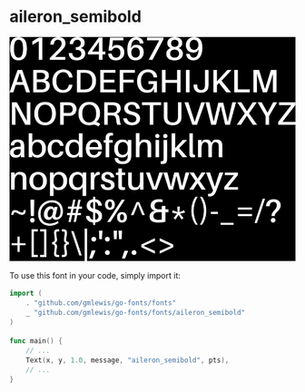 # aileron_semibold

![aileron_semibold](aileron_semibold.png)

To use this font in your code, simply import it:

```go
import (
	. "github.com/gmlewis/go-fonts/fonts"
	_ "github.com/gmlewis/go-fonts/fonts/aileron_semibold"
)

func main() {
	// ...
	Text(x, y, 1.0, message, "aileron_semibold", pts),
	// ...
}
```
